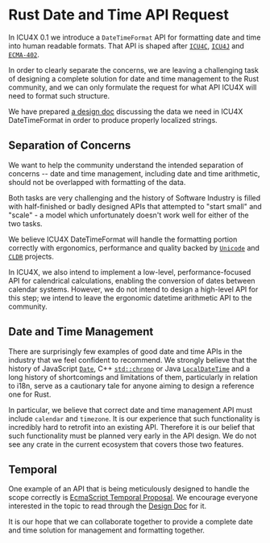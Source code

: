 # Rust Date and Time API Request

In ICU4X 0.1 we introduce a `DateTimeFormat` API for formatting date and time into human readable formats. That API is shaped after [`ICU4C`](http://userguide.icu-project.org/formatparse/datetime), [`ICU4J`](https://unicode-org.github.io/icu-docs/apidoc/released/icu4j/com/ibm/icu/text/DateFormat.html) and [`ECMA-402`](https://developer.mozilla.org/en-US/docs/Web/JavaScript/Reference/Global_Objects/Intl/DateTimeFormat).

In order to clearly separate the concerns, we are leaving a challenging task of designing a complete solution for date and time management to the Rust community, and we can only formulate the request for what API ICU4X will need to format such structure.

We have prepared [a design doc](https://github.com/unicode-org/icu4x/blob/main/docs/datetime-input.md) discussing the data we need in ICU4X DateTimeFormat in order to produce properly localized strings.

## Separation of Concerns

We want to help the community understand the intended separation of concerns -- date and time management, including date and time arithmetic, should not be overlapped with formatting of the data.

Both tasks are very challenging and the history of Software Industry is filled with half-finished or badly designed APIs that attempted to "start small" and "scale" - a model which unfortunately doesn't work well for either of the two tasks.

We believe ICU4X DateTimeFormat will handle the formatting portion correctly with ergonomics, performance and quality backed by [`Unicode`](https://home.unicode.org/) and [`CLDR`](http://cldr.unicode.org/) projects.

In ICU4X, we also intend to implement a low-level, performance-focused API for calendrical calculations, enabling the conversion of dates between calendar systems. However, we do not intend to design a high-level API for this step; we intend to leave the ergonomic datetime arithmetic API to the community.

## Date and Time Management

There are surprisingly few examples of good date and time APIs in the industry that we feel confident to recommend. We strongly believe that the history of JavaScript [`Date`](https://developer.mozilla.org/en-US/docs/Web/JavaScript/Reference/Global_Objects/Date), C++ [`std::chrono`](https://en.cppreference.com/w/cpp/chrono) or Java [`LocalDateTime`](https://docs.oracle.com/javase/tutorial/datetime/iso/datetime.html) and a long history of shortcomings and limitations of them, particularly in relation to i18n, serve as a cautionary tale for anyone aiming to design a reference one for Rust.

In particular, we believe that correct date and time management API must include `calendar` and `timezone`.
It is our experience that such functionality is incredibly hard to retrofit into an existing API. Therefore it is our belief that such functionality must be planned very early in the API design.
We do not see any crate in the current ecosystem that covers those two features.

## Temporal

One example of an API that is being meticulously designed to handle the scope correctly is [EcmaScript Temporal Proposal](https://tc39.es/proposal-temporal/docs/index.html). We encourage everyone interested in the topic to read through the [Design Doc](https://github.com/tc39/proposal-temporal/blob/main/docs/calendar-draft.md) for it.

It is our hope that we can collaborate together to provide a complete date and time solution for management and formatting together.
